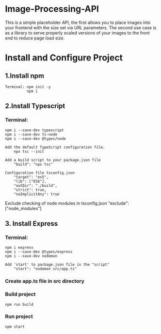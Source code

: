 # Image-Processing-API
 This is a simple placeholder API, the first allows you to place images into your frontend with the size set via URL parameters. The second use case is as a library to serve properly scaled versions of your images to the front end to reduce page load size. 

# Install and Configure Project
## 1.Install npm 
    Terminal: npm init -y
              npm i
## 2.Install Typescript
### Terminal:
    npm i --save-dev typescript
    npm i --save-dev ts-node 
    npm i --save-dev @types/node

    Add the default TypeScript configuration file.
        npx tsc --init
    
    Add a build script to your package.json file
        "build": "npx tsc"

    Configuration file tsconfig.json
        "target": "es5",
        "lib": ["ES6"],
        "outDir": "./build",
        "strict": true,
        "noImplicitAny": true

   Exclude checking of node modules in tsconfig.json
        "exclude": ["node_modules"]

## 3. Install Express
### Terminal:
    npm i express
    npm i --save-dev @types/express
    npm i --save-dev nodemon

    Add 'start' to package.json file in the "script"
        "start": "nodemon src/app.ts"

### Create app.ts file in src directory

### Build project
    npm run build

### Run project
    npm start


